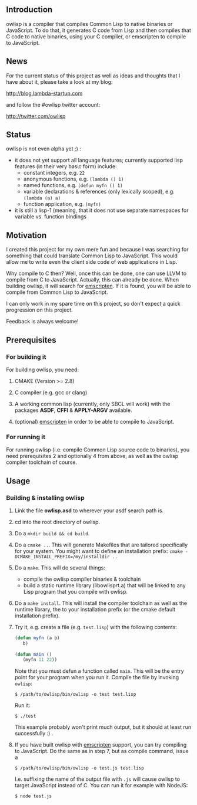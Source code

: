 ## Introduction

owlisp is a compiler that compiles Common Lisp to native binaries or JavaScript.
To do that, it generates C code from Lisp and then compiles that C code to
native binaries, using your C compiler, or emscripten to compile to JavaScript.

## News

For the current status of this project as well as ideas and thoughts that I
have about it, please take a look at my blog:

http://blog.lambda-startup.com

and follow the #owlisp twitter account:

http://twitter.com/owlisp

## Status

owlisp is not even alpha yet ;) :
* it does not yet support all language features; currently supported lisp
  features (in their very basic form) include:
    * constant integers, e.g. ```22```
    * anonymous functions, e.g. ```(lambda () 1)```
    * named functions, e.g. ```(defun myfn () 1)```
    * variable declarations & references (only lexically scoped), e.g. ```(lambda (a) a)```
    * function application, e.g. ```(myfn)```
* it is still a lisp-1 (meaning, that it does not use separate namespaces
  for variable vs. function bindings

## Motivation

I created this project for my own mere fun and because I was searching for
something that could translate Common Lisp to JavaScript. This would allow
me to write even the client side code of web applications in Lisp.

Why compile to C then? Well, once this can be done, one can use LLVM to
compile from C to JavaScript.
Actually, this can already be done. When building owlisp, it will search for
[emscripten](http://kripken.github.io/emscripten-site/). If it is found,
you will be able to compile from Common Lisp to JavaScript.

I can only work in my spare time on this project, so don't expect a quick
progression on this project.

Feedback is always welcome!

## Prerequisites

### For building it

For building owlisp, you need:

1. CMAKE (Version >= 2.8)

2. C compiler (e.g. gcc or clang)

3. A working common lisp (currently, only SBCL will work) with the packages
   **ASDF**, **CFFI** & **APPLY-ARGV** available.

4. (optional) [emscripten](http://kripken.github.io/emscripten-site/) in
    order to be able to compile to JavaScript.

### For running it

For running owlisp (i.e. compile Common Lisp source code to binaries), you need
prerequisites 2 and optionally 4 from above, as well as the owlisp compiler
toolchain of course.

## Usage

### Building & installing owlisp

1. Link the file **owlisp.asd** to wherever your asdf search path is.

2. cd into the root directory of owlisp.

3. Do a ```mkdir build && cd build```.

4. Do a ```cmake ..```. This will generate Makefiles that are tailored specifically
   for your system.
   You might want to define an installation prefix: ```cmake -DCMAKE_INSTALL_PREFIX=/my/installdir ..```

5. Do a ```make```. This will do several things:
   * compile the owlisp compiler binaries & toolchain
   * build a static runtime library (libowlisprt.a) that will be linked to any
     Lisp program that you compile with owlisp.

6. Do a ```make install```. This will install the compiler toolchain as well as
   the runtime library, the to your installation prefix (or the cmake default
   installation prefix).

7. Try it, e.g. create a file (e.g. ```test.lisp```) with the following contents:
   ```lisp
   (defun myfn (a b)
      b)
    
   (defun main ()
      (myfn 11 22))
   ```
   Note that you must defun a function called ```main```. This will be the
   entry point for your program when you run it.
   Compile the file by invoking ```owlisp```:
   ```shell
   $ /path/to/owlisp/bin/owlisp -o test test.lisp
   ```
   Run it:
   ```shell
   $ ./test
   ```
   This example probably won't print much output, but it should at least run
   successfully :) .

8. If you have built owlisp with [emscripten](http://kripken.github.io/emscripten-site/)
   support, you can try compiling to JavaScript. Do the same as in step 7, but as
   compile command, issue a
   ```shell
   $ /path/to/owlisp/bin/owlisp -o test.js test.lisp
   ```
   I.e. suffixing the name of the output file with ```.js``` will cause owlisp to
   target JavaScript instead of C.
   You can run it for example with NodeJS:
   ```shell
   $ node test.js
   ```

